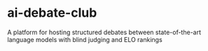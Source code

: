 # ai-debate-club
A platform for hosting structured debates between state-of-the-art language models with blind judging and ELO rankings
